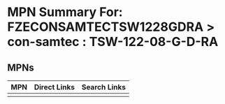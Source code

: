 



# MPN Summary For: FZECONSAMTECTSW1228GDRA > con-samtec : TSW-122-08-G-D-RA

## MPNs
  

|MPN|Direct Links|Search Links|
| :--- | :--- | :--- |
||||
